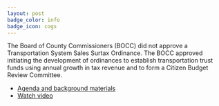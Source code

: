```yaml
---
layout: post
badge_color: info
badge_icon: cogs
---
```


The Board of County Commissioners (BOCC) did not approve a Transportation System Sales Surtax Ordinance. The BOCC approved initiating the development of ordinances to establish transportation trust funds using annual growth in tax revenue and to form a Citizen Budget Review Committee.

* [Agenda and background materials](http://agenda.hillsboroughcounty.org/cache/00003/707/Agenda%20-%20Public%20Hearing%20-%2006-09-2016.pdf)
* [Watch video](http://65.49.32.144/Hillsborough/4fdfe2d0-7f60-4ecd-acee-36f74a8b82c5/BOCC%20PH%206%209%202016/presentation_file/mgpresenter.html?Stream=low)
